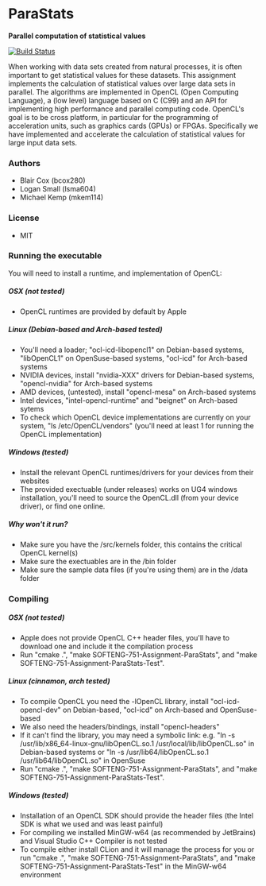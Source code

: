 # ParaStats
__Parallel computation of statistical values__

[![Build Status](https://travis-ci.com/mkem114/SOFTENG-751-Assignment-ParaStats.svg?token=4tn5PhULbqssssJGM5Gs&branch=master)](https://travis-ci.com/mkem114/SOFTENG-751-Assignment-ParaStats)

When working with data sets created from natural processes, it is often important to get statistical values for these datasets. This assignment implements the calculation of statistical values over large data sets in parallel. The algorithms are implemented in OpenCL (Open Computing Language), a (low level) language based on C (C99) and an API for implementing high performance and parallel computing code. OpenCL's goal is to be cross platform, in particular for the programming of acceleration units, such as graphics cards (GPUs) or FPGAs. Specifically we have implemented and accelerate the calculation of statistical values for large input data sets.

### Authors
- Blair Cox (bcox280)
- Logan Small (lsma604)
- Michael Kemp (mkem114)

### License
- MIT

### Running the executable
You will need to install a runtime, and implementation of OpenCL:
##### OSX (not tested)
- OpenCL runtimes are provided by default by Apple
##### Linux (Debian-based and Arch-based tested)
- You'll need a loader; "ocl-icd-libopencl1" on Debian-based systems, "libOpenCL1" on OpenSuse-based systems, "ocl-icd" for Arch-based systems
- NVIDIA devices, install "nvidia-XXX" drivers for Debian-based systems, "opencl-nvidia" for Arch-based systems
- AMD devices, (untested), install "opencl-mesa" on Arch-based systems
- Intel devices, "intel-opencl-runtime" and "beignet" on Arch-based sytems
- To check which OpenCL device implementations are currently on your system, "ls /etc/OpenCL/vendors" (you'll need at least 1 for running the OpenCL implementation)
##### Windows (tested)
- Install the relevant OpenCL runtimes/drivers for your devices from their websites
- The provided exectuable (under releases) works on UG4 windows installation, you'll need to source the OpenCL.dll (from your device driver), or find one online.
##### Why won't it run?
- Make sure you have the /src/kernels folder, this contains the critical OpenCL kernel(s)
- Make sure the exectuables are in the /bin folder
- Make sure the sample data files (if you're using them) are in the /data folder

### Compiling
##### OSX (not tested)
- Apple does not provide OpenCL C++ header files, you'll have to download one and include it the compilation process
- Run "cmake .", "make SOFTENG-751-Assignment-ParaStats", and "make SOFTENG-751-Assignment-ParaStats-Test".
##### Linux (cinnamon, arch tested)
- To compile OpenCL you need the -lOpenCL library, install "ocl-icd-opencl-dev" on Debian-based, "ocl-icd" on Arch-based and OpenSuse-based
- We also need the headers/bindings, install "opencl-headers"
- If it can't find the library, you may need a symbolic link: e.g. "ln -s /usr/lib/x86_64-linux-gnu/libOpenCL.so.1 /usr/local/lib/libOpenCL.so" in Debian-based systems or "ln -s /usr/lib64/libOpenCL.so.1 /usr/lib64/libOpenCL.so" in OpenSuse
- Run "cmake .", "make SOFTENG-751-Assignment-ParaStats", and "make SOFTENG-751-Assignment-ParaStats-Test".
##### Windows (tested)
- Installation of an OpenCL SDK should provide the header files (the Intel SDK is what we used and was least painful)
- For compiling we installed MinGW-w64 (as recommended by JetBrains) and Visual Studio C++ Compiler is not tested
- To compile either install CLion and it will manage the process for you or run "cmake .", "make SOFTENG-751-Assignment-ParaStats", and "make SOFTENG-751-Assignment-ParaStats-Test" in the MinGW-w64 environment
